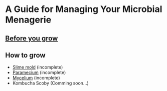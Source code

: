 # A Guide for Managing Your Microbial Menagerie

## [Before you grow](before-you-grow.md#before-you-grow) 

## How to grow
* [Slime mold](slime-mold.md) (incomplete)
* [Paramecium](http://bio.academany.org/labs/fablabkamakura/students/yumi/weeks/w11.html) (incomplete)
* [Mycelium](http://bio.academany.org/labs/fablabkamakura/students/yumi/weeks/w16.html) (incomplete)
* Kombucha Scoby (Comming soon...)
